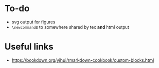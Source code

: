 # To-do

- svg output for figures
- `\newcommand`s to somewhere shared by tex **and** html output


# Useful links

- https://bookdown.org/yihui/rmarkdown-cookbook/custom-blocks.html